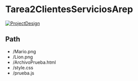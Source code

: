 # Tarea2ClientesServiciosArep
[![ProjectDesign](https://www.herokucdn.com/deploy/button.png)](https://desolate-wildwood-11249.herokuapp.com/)
## Path  
- /Mario.png
- /Lion.png
- /ArchivoPrueba.html
- /style.css
- /prueba.js
